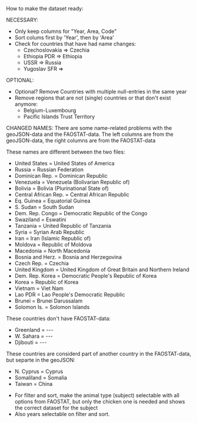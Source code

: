 How to make the dataset ready:

NECESSARY:
 - Only keep columns for "Year, Area, Code"
 - Sort colums first by 'Year', then by 'Area'
 - Check for countries that have had name changes:
   * Czechoslovakia => Czechia
   * Ethiopia PDR   => Ethiopia
   * USSR           => Russia
   * Yugoslav SFR   => 

OPTIONAL:
 - Optional? Remove Countries with multiple null-entries in the same year
 - Remove regions that are not (single) countries or that don't exist anymore:
   * Belgium-Luxembourg
   * Pacific Islands Trust Territory


CHANGED NAMES:
There are some name-related problems with the geoJSON-data and the FAOSTAT-data.
The left columns are from the geoJSON-data, the right columns are from the FAOSTAT-data

These names are different between the two files:
- United States        = United States of America
- Russia               = Russian Federation
- Dominican Rep.       = Dominican Republic
- Venezuela            = Venezuela (Bolivarian Republic of)
- Bolivia              = Bolivia (Plurinational State of)
- Central African Rep. = Central African Republic
- Eq. Guinea           = Equatorial Guinea
- S. Sudan             = South Sudan
- Dem. Rep. Congo      = Democratic Republic of the Congo
- Swaziland            = Eswatini
- Tanzania             = United Republic of Tanzania
- Syria                = Syrian Arab Republic
- Iran                 = Iran (Islamic Republic of)
- Moldova              = Republic of Moldova
- Macedonia            = North Macedonia
- Bosnia and Herz.     = Bosnia and Herzegovina
- Czech Rep.           = Czechia
- United Kingdom       = United Kingdom of Great Britain and Northern Ireland
- Dem. Rep. Korea      = Democratic People's Republic of Korea
- Korea                = Republic of Korea
- Vietnam              = Viet Nam
- Lao PDR              = Lao People's Democratic Republic
- Brunei               = Brunei Darussalam
- Solomon Is.          = Solomon Islands

These countries don't have FAOSTAT-data:
- Greenland            = ---
- W. Sahara            = ---
- Djibouti             = ---

These countries are considerd part of another country in the FAOSTAT-data, but separte in the geoJSON:
- N. Cyprus            = Cyprus
- Somaliland           = Somalia 
- Taiwan               = China

* For filter and sort, make the animal type (subject) selectable with all options from FAOSTAT, but only the chicken one is needed and shows the correct dataset for the subject
* Also years selectable on filter and sort.